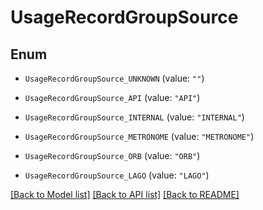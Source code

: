 # UsageRecordGroupSource

## Enum


* `UsageRecordGroupSource_UNKNOWN` (value: `""`)

* `UsageRecordGroupSource_API` (value: `"API"`)

* `UsageRecordGroupSource_INTERNAL` (value: `"INTERNAL"`)

* `UsageRecordGroupSource_METRONOME` (value: `"METRONOME"`)

* `UsageRecordGroupSource_ORB` (value: `"ORB"`)

* `UsageRecordGroupSource_LAGO` (value: `"LAGO"`)


[[Back to Model list]](../README.md#documentation-for-models) [[Back to API list]](../README.md#documentation-for-api-endpoints) [[Back to README]](../README.md)


